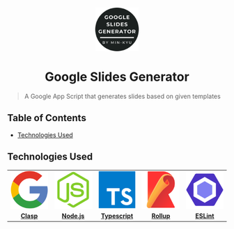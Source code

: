 <p align="center">
    <img
        alt="Google Slides Generator Icon"
        src="./readme-assets/icon-rounded.png"
        width="100px"
    />
    <h1 align="center"> Google Slides Generator </h1>
</p>

> A Google App Script that generates slides based on given templates

<h2> Table of Contents </h2>

- [Technologies Used](#technologies-used)

## Technologies Used

<table>
<tbody>
	<tr align="center" valign="center">
		<td width="20.00000%" align="center">
			<a href="https://github.com/google/clasp">
				<img
					alt="Clasp Logo"
					src="./readme-assets/google.svg"
					width="100%"
				>
			</a>
		</td>		
		<td width="20.00000%" align="center">
			<a href="https://nodejs.org/en">
				<img
					alt="Node.js Logo"
					src="./readme-assets/nodejs.svg"
					width="100%"
				>
			</a>
		</td>		
		<td width="20.00000%" align="center">
			<a href="https://www.typescriptlang.org/">
				<img
					alt="Typescript Logo"
					src="./readme-assets/typescript.svg"
					width="100%"
				>
			</a>
		</td>		
		<td width="20.00000%" align="center">
			<a href="https://rollupjs.org/">
				<img
					alt="Rollup Logo"
					src="./readme-assets/rollup.svg"
					width="100%"
				>
			</a>
		</td>		
		<td width="20.00000%" align="center">
			<a href="https://eslint.org/">
				<img
					alt="ESLint Logo"
					src="./readme-assets/eslint.svg"
					width="100%"
				>
			</a>
		</td>		
	</tr>
	<tr align="center" valign="center">
		<td width="20.00000%" align="center">
			<a href="https://github.com/google/clasp">
				<b>
					Clasp
				</b>
			</a>
		</td>
		<td width="20.00000%" align="center">
			<a href="https://nodejs.org/en">
				<b>
					Node.js
				</b>
			</a>
		</td>
		<td width="20.00000%" align="center">
			<a href="https://www.typescriptlang.org/">
				<b>
					Typescript
				</b>
			</a>
		</td>
		<td width="20.00000%" align="center">
			<a href="https://rollupjs.org/">
				<b>
					Rollup
				</b>
			</a>
		</td>
		<td width="20.00000%" align="center">
			<a href="https://eslint.org/">
				<b>
					ESLint
				</b>
			</a>
		</td>
	</tr>
</tbody>
</table>
